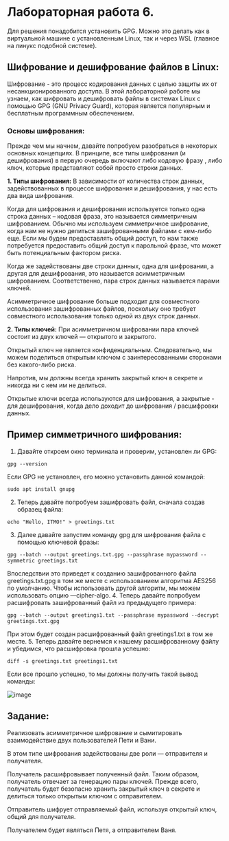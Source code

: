 # Лабораторная работа 6.

Для решения понадобится установить GPG. Можно это делать как в виртуальной машине с установленным Linux, так и через WSL (главное на линукс подобной системе).

## Шифрование и дешифрование файлов в Linux:
Шифрование - это процесс кодирования данных с целью защиты их от несанкционированного доступа.
В этой лабораторной работе мы узнаем, как шифровать и дешифровать файлы в системах Linux с помощью GPG (GNU Privacy Guard), которая является популярным и бесплатным программным обеспечением.
### Основы шифрования:
Прежде чем мы начнем, давайте попробуем разобраться в некоторых основных концепциях.
В принципе, все типы шифрования (и дешифрования) в первую очередь включают либо кодовую фразу , либо ключ, которые представляют собой просто строки данных.

**1. Типы шифрования:**
В зависимости от количества строк данных, задействованных в процессе шифрования и дешифрования, у нас есть два вида шифрования.

Когда для шифрования и дешифрования используется только одна строка данных – кодовая фраза, это называется симметричным шифрованием. Обычно мы используем симметричное шифрование, когда нам не нужно делиться зашифрованными файлами с кем-либо еще. Если мы будем предоставлять общий доступ, то нам также потребуется предоставить общий доступ к парольной фразе, что может быть потенциальным фактором риска.

Когда же задействованы две строки данных, одна для шифрования, а другая для дешифрования, это называется асимметричным шифрованием. Соответственно, пара строк данных называется парами ключей.

Асимметричное шифрование больше подходит для совместного использования зашифрованных файлов, поскольку оно требует совместного использования только одной из двух строк данных.

**2. Типы ключей:**
При асимметричном шифровании пара ключей состоит из двух ключей — открытого и закрытого.

Открытый ключ не является конфиденциальным. Следовательно, мы можем поделиться открытым ключом с заинтересованными сторонами без какого-либо риска.

Напротив, мы должны всегда хранить закрытый ключ в секрете и никогда ни с кем им не делиться.

Открытые ключи всегда используются для шифрования, а закрытые - для дешифрования, когда дело доходит до шифрования / расшифровки данных.

## Пример симметричного шифрования:
1. Давайте откроем окно терминала и проверим, установлен ли GPG:
```
gpg --version
```
  Если GPG не установлен, его можно установить данной командой:
```
sudo apt install gnupg
```
2. Теперь давайте попробуем зашифровать файл, сначала создав образец файла:
```
echo "Hello, ITMO!" > greetings.txt
```
3. Далее давайте запустим команду gpg для шифрования файла с помощью ключевой фразы:
```
gpg --batch --output greetings.txt.gpg --passphrase mypassword --symmetric greetings.txt
```
  Впоследствии это приведет к созданию зашифрованного файла greetings.txt.gpg в том же месте с использованием алгоритма AES256 по умолчанию. Чтобы использовать другой алгоритм, мы можем использовать опцию —cipher-algo.
4. Теперь давайте попробуем расшифровать зашифрованный файл из предыдущего примера:
```
gpg --batch --output greetings1.txt --passphrase mypassword --decrypt greetings.txt.gpg
```
  При этом будет создан расшифрованный файл greetings1.txt в том же месте.
5. Теперь давайте вернемся к нашему расшифрованному файлу и убедимся, что расшифровка прошла успешно:
```
diff -s greetings.txt greetings1.txt
```
Если все прошло успешно, то мы должны получить такой вывод команды:

![image](https://github.com/user-attachments/assets/97f3ed79-0a43-4af8-90ba-77d39b0acff2)

## Задание:

Реализовать асимметричное шифрование и сымитировать взаимодействие двух пользователей Пети и Вани.

В этом типе шифрования задействованы две роли — отправителя и получателя.

Получатель расшифровывает полученный файл. Таким образом, получатель отвечает за генерацию пары ключей. Прежде всего, получатель будет безопасно хранить закрытый ключ в секрете и делиться только открытым ключом с отправителем.

Отправитель шифрует отправляемый файл, используя открытый ключ, общий для получателя.

Получателем будет являться Петя, а отправителем Ваня.
